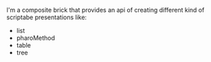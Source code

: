 I'm a composite brick that provides an api of creating different kind of scriptabe presentations like: 
 - list
 - pharoMethod
 - table
 - tree